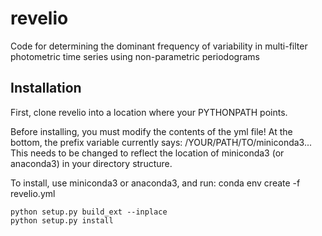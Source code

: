 # revelio
Code for determining the dominant frequency of variability in multi-filter photometric time series using non-parametric periodograms



## Installation

First, clone revelio into a location where your PYTHONPATH points.

Before installing, you must modify the contents of the yml file! At the bottom, the prefix variable currently says: /YOUR/PATH/TO/miniconda3... This needs to be changed to reflect the location of miniconda3 (or anaconda3) in your directory structure.

To install, use miniconda3 or anaconda3, and run: conda env create -f revelio.yml

    python setup.py build_ext --inplace
    python setup.py install

